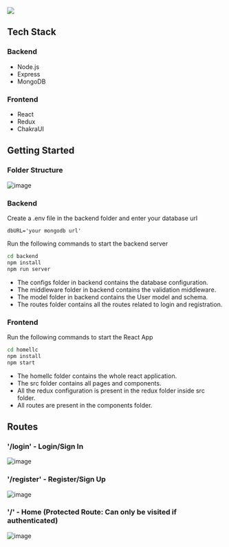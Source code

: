 <img src='https://www.home.llc/guide/nikfiles/uploads/2021/07/homellc-Logo.png' />

## Tech Stack

### Backend
<ul>
<li>Node.js</li>
<li>Express</li>
<li>MongoDB</li>
</ul>

### Frontend
<ul>
<li>React</li>
<li>Redux</li>
<li>ChakraUI</li>
</ul>

## Getting Started
### Folder Structure
![image](https://user-images.githubusercontent.com/60300103/219317830-b7267fc3-5be6-448a-b3d9-0ca571e2db20.png)


### Backend

Create a .env file in the backend folder and enter your database url
```env
dbURL='your mongodb url'
```
Run the following commands to start the backend server
```sh 
cd backend
npm install
npm run server
```
* The configs folder in backend contains the database configuration.
* The middleware folder in backend contains the validation middleware.
* The model folder in backend contains the User model and schema.
* The routes folder contains all the routes related to login and registration.

### Frontend

Run the following commands to start the React App
```sh
cd homellc
npm install
npm start
```
* The homellc folder contains the whole react application.
* The src folder contains all pages and components.
* All the redux configuration is present in the redux folder inside src folder.
* All routes are present in the components folder.

## Routes

### '/login' - Login/Sign In
![image](https://user-images.githubusercontent.com/60300103/219324086-9c5bdab4-f361-4b88-bce4-2e5595343675.png)


### '/register' - Register/Sign Up
![image](https://user-images.githubusercontent.com/60300103/219318353-1e89ced2-d2df-4b8a-9e11-eda22949b636.png)

### '/' - Home (Protected Route: Can only be visited if authenticated)
![image](https://user-images.githubusercontent.com/60300103/219318650-221c3e30-aefc-4783-a609-515cbdb3e980.png)


